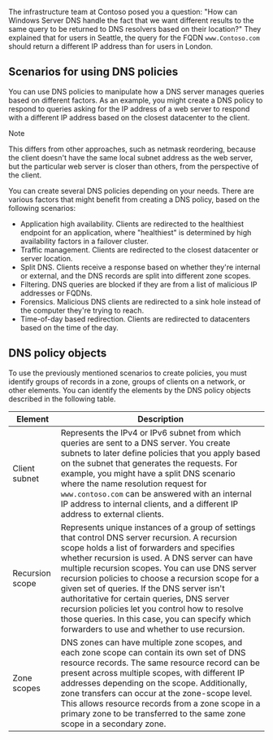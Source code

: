 The infrastructure team at Contoso posed you a question: "How can Windows Server DNS handle the fact that we want different results to the same query to be returned to DNS resolvers based on their location?" They explained that for users in Seattle, the query for the FQDN `www.Contoso.com` should return a different IP address than for users in London.

## Scenarios for using DNS policies

You can use DNS policies to manipulate how a DNS server manages queries based on different factors. As an example, you might create a DNS policy to respond to queries asking for the IP address of a web server to respond with a different IP address based on the closest datacenter to the client.

> [!NOTE]
> This differs from other approaches, such as netmask reordering, because the client doesn't have the same local subnet address as the web server, but the particular web server is closer than others, from the perspective of the client.

You can create several DNS policies depending on your needs. There are various factors that might benefit from creating a DNS policy, based on the following scenarios:

- Application high availability. Clients are redirected to the healthiest endpoint for an application, where "healthiest" is determined by high availability factors in a failover cluster.
- Traffic management. Clients are redirected to the closest datacenter or server location.
- Split DNS. Clients receive a response based on whether they're internal or external, and the DNS records are split into different zone scopes.
- Filtering. DNS queries are blocked if they are from a list of malicious IP addresses or FQDNs.
- Forensics. Malicious DNS clients are redirected to a sink hole instead of the computer they're trying to reach.
- Time-of-day based redirection. Clients are redirected to datacenters based on the time of the day.

## DNS policy objects

To use the previously mentioned scenarios to create policies, you must identify groups of records in a zone, groups of clients on a network, or other elements. You can identify the elements by the DNS policy objects described in the following table.

| Element         | Description                                                  |
| --------------- | ------------------------------------------------------------ |
| Client subnet   | Represents the IPv4 or IPv6 subnet from which queries are sent to a DNS server. You create subnets to later define policies that you apply based on the subnet that generates the requests. For example, you might have a split DNS scenario where the name resolution request for `www.contoso.com` can be answered with an internal IP address to internal clients, and a different IP address to external clients. |
| Recursion scope | Represents unique instances of a group of settings that control DNS server recursion. A recursion scope holds a list of forwarders and specifies whether recursion is used. A DNS server can have multiple recursion scopes. You can use DNS server recursion policies to choose a recursion scope for a given set of queries. If the DNS server isn't authoritative for certain queries, DNS server recursion policies let you control how to resolve those queries. In this case, you can specify which forwarders to use and whether to use recursion. |
| Zone scopes     | DNS zones can have multiple zone scopes, and each zone scope can contain its own set of DNS resource records. The same resource record can be present across multiple scopes, with different IP addresses depending on the scope. Additionally, zone transfers can occur at the zone-scope level. This allows resource records from a zone scope in a primary zone to be transferred to the same zone scope in a secondary zone. |
